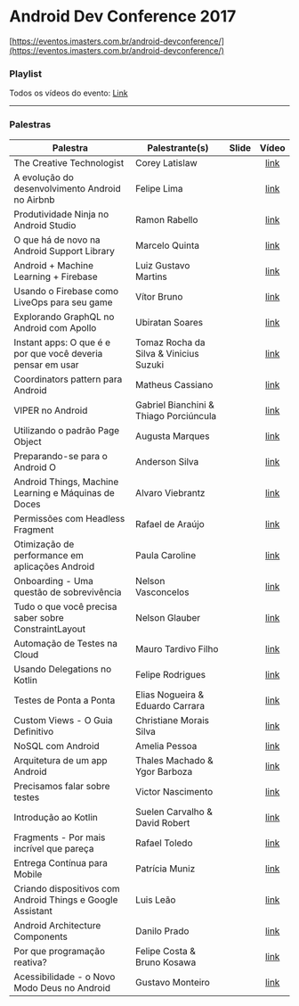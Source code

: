 # Android Dev Conference 2017

[https://eventos.imasters.com.br/android-devconference/](https://eventos.imasters.com.br/android-devconference/)

### Playlist
Todos os vídeos do evento: [Link](https://www.youtube.com/playlist?list=PLASrXUpwQG6dreXb7aEJt0HLAgYW53QM5)

 ------------

### Palestras
Palestra | Palestrante(s) | Slide | Vídeo
-------- | -------------- |:-----:|:-----:
 The Creative Technologist | Corey Latislaw |  | [link](https://www.youtube.com/watch?v=-Kqcp1BBl-E&index=39&list=PLASrXUpwQG6dreXb7aEJt0HLAgYW53QM5)
 A evolução do desenvolvimento Android no Airbnb | Felipe Lima |  | [link](https://www.youtube.com/watch?v=StyOQUWPClE&t=623s&list=PLASrXUpwQG6dreXb7aEJt0HLAgYW53QM5&index=37)
 Produtividade Ninja no Android Studio | Ramon Rabello |  | [link](https://www.youtube.com/watch?v=3V8pkvNCAKM&t=0s&list=PLASrXUpwQG6dreXb7aEJt0HLAgYW53QM5&index=34)
 O que há de novo na Android Support Library | Marcelo Quinta |  | [link](https://www.youtube.com/watch?v=SX3K4qQIm2c&t=0s&list=PLASrXUpwQG6dreXb7aEJt0HLAgYW53QM5&index=35)
 Android + Machine Learning + Firebase | Luiz Gustavo Martins |  | [link](https://www.youtube.com/watch?v=xUFtKNO7t4E&t=0s&list=PLASrXUpwQG6dreXb7aEJt0HLAgYW53QM5&index=36)
 Usando o Firebase como LiveOps para seu game | Vítor Bruno |  | [link](https://www.youtube.com/watch?v=gIq5lVr3r7M&t=0s&list=PLASrXUpwQG6dreXb7aEJt0HLAgYW53QM5)
 Explorando GraphQL no Android com Apollo | Ubiratan Soares |  | [link](https://www.youtube.com/watch?v=9R_1N3SI_6k&t=2264s&list=PLASrXUpwQG6dreXb7aEJt0HLAgYW53QM5)
 Instant apps: O que é e por que você deveria pensar em usar | Tomaz Rocha da Silva & Vinicius Suzuki  |  | [link](https://www.youtube.com/watch?v=QVjLqY2P3nk&t=0s&list=PLASrXUpwQG6dreXb7aEJt0HLAgYW53QM5)
 Coordinators pattern para Android | Matheus Cassiano  |  | [link](https://www.youtube.com/watch?v=PGCtyRQwRFM&t=0s&list=PLASrXUpwQG6dreXb7aEJt0HLAgYW53QM5&index=12)
 VIPER no Android | Gabriel Bianchini & Thiago Porciúncula |  | [link](https://www.youtube.com/watch?v=SRY1fokvXdE&t=920s&list=PLASrXUpwQG6dreXb7aEJt0HLAgYW53QM5)
 Utilizando o padrão Page Object | Augusta Marques |  | [link](https://www.youtube.com/watch?v=_ICN3Sq_rII&t=0s&list=PLASrXUpwQG6dreXb7aEJt0HLAgYW53QM5)
 Preparando-se para o Android O | Anderson Silva |  | [link](https://www.youtube.com/watch?v=uQ4QL6E1Jws&t=0s&list=PLASrXUpwQG6dreXb7aEJt0HLAgYW53QM5)
 Android Things, Machine Learning e Máquinas de Doces | Alvaro Viebrantz |  | [link](https://www.youtube.com/watch?v=LjQyDwLoRHs&t=0s&list=PLASrXUpwQG6dreXb7aEJt0HLAgYW53QM5)
 Permissões com Headless Fragment | Rafael de Araújo |  | [link](https://www.youtube.com/watch?v=fOMGgtBWclo&t=0s&list=PLASrXUpwQG6dreXb7aEJt0HLAgYW53QM5&index=17)
 Otimização de performance em aplicações Android | Paula Caroline |  | [link](https://www.youtube.com/watch?v=bzeq32eKVEI&t=0s&list=PLASrXUpwQG6dreXb7aEJt0HLAgYW53QM5&index=18)
 Onboarding - Uma questão de sobrevivência | Nelson Vasconcelos |  | [link](https://www.youtube.com/watch?v=gvvQJatxluQ&t=0s&list=PLASrXUpwQG6dreXb7aEJt0HLAgYW53QM5&index=19)
 Tudo o que você precisa saber sobre ConstraintLayout | Nelson Glauber |  | [link](https://www.youtube.com/watch?v=YSz-k4sbUiE&t=0s&list=PLASrXUpwQG6dreXb7aEJt0HLAgYW53QM5&index=20)
 Automação de Testes na Cloud | Mauro Tardivo Filho |  | [link](https://www.youtube.com/watch?v=QUxEEuf1sAo&t=0s&list=PLASrXUpwQG6dreXb7aEJt0HLAgYW53QM5&index=21)
 Usando Delegations no Kotlin | Felipe Rodrigues |  | [link](https://www.youtube.com/watch?v=x3fxBfH4SfM&t=0s&list=PLASrXUpwQG6dreXb7aEJt0HLAgYW53QM5&index=22)
 Testes de Ponta a Ponta | Elias Nogueira & Eduardo Carrara |  | [link](https://www.youtube.com/watch?v=HiAkklZIUoE&t=0s&list=PLASrXUpwQG6dreXb7aEJt0HLAgYW53QM5&index=23)
 Custom Views - O Guia Definitivo | Christiane Morais Silva |  | [link](https://www.youtube.com/watch?v=_o_KC8Advtk&t=0s&list=PLASrXUpwQG6dreXb7aEJt0HLAgYW53QM5&index=24)
 NoSQL com Android | Amelia Pessoa |  | [link](https://www.youtube.com/watch?v=dV-DLoGa2nw&t=0s&list=PLASrXUpwQG6dreXb7aEJt0HLAgYW53QM5&index=25)
 Arquitetura de um app Android | Thales Machado & Ygor Barboza |  | [link](https://www.youtube.com/watch?v=Vgbe52XJkNU&t=322s&list=PLASrXUpwQG6dreXb7aEJt0HLAgYW53QM5&index=26)
 Precisamos falar sobre testes | Victor Nascimento |  | [link](https://www.youtube.com/watch?v=FnvZHjcRuWw&t=0s&list=PLASrXUpwQG6dreXb7aEJt0HLAgYW53QM5&index=27)
 Introdução ao Kotlin | Suelen Carvalho & David Robert |  | [link](https://www.youtube.com/watch?v=dhsnMCciB34&t=54s&list=PLASrXUpwQG6dreXb7aEJt0HLAgYW53QM5&index=28)
 Fragments - Por mais incrível que pareça | Rafael Toledo |  | [link](https://www.youtube.com/watch?v=OiA-YQ3hATA&t=2s&list=PLASrXUpwQG6dreXb7aEJt0HLAgYW53QM5&index=29)
 Entrega Contínua para Mobile | Patrícia Muniz |  | [link](https://www.youtube.com/watch?v=1WJex3YYM7o&t=0s&list=PLASrXUpwQG6dreXb7aEJt0HLAgYW53QM5&index=30)
 Criando dispositivos com Android Things e Google Assistant | Luis Leão |  | [link](https://www.youtube.com/watch?v=c0E5ApaxqG8&t=0s&list=PLASrXUpwQG6dreXb7aEJt0HLAgYW53QM5&index=31)
 Android Architecture Components | Danilo Prado |  | [link](https://www.youtube.com/watch?v=bTblJ617PV4&t=0s&list=PLASrXUpwQG6dreXb7aEJt0HLAgYW53QM5&index=32)
 Por que programação reativa? | Felipe Costa & Bruno Kosawa |  | [link](https://www.youtube.com/watch?v=pzhbvxo0NU8&t=0s&list=PLASrXUpwQG6dreXb7aEJt0HLAgYW53QM5&index=33)
 Acessibilidade - o Novo Modo Deus no Android | Gustavo Monteiro |  | [link](https://www.youtube.com/watch?v=_0Nb9BPMkvM&t=0s&list=PLASrXUpwQG6dreXb7aEJt0HLAgYW53QM5&index=38)
